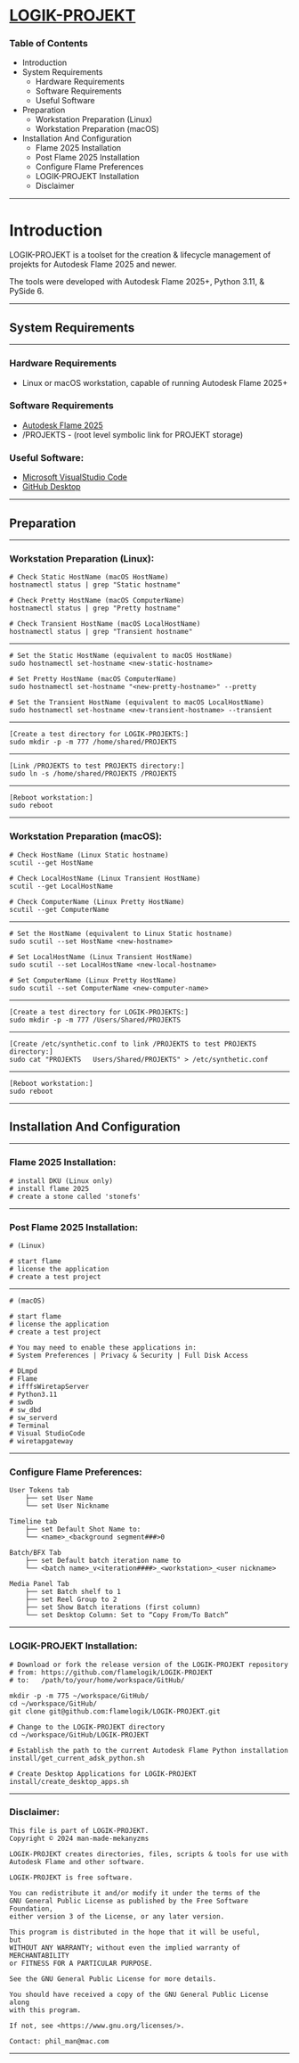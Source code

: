 # [LOGIK-PROJEKT](https://github.com/flamelogik/LOGIK-PROJEKT)


### Table of Contents
- Introduction
- System Requirements
  - Hardware Requirements
  - Software Requirements
  - Useful Software
- Preparation
  - Workstation Preparation (Linux)
  - Workstation Preparation (macOS)
- Installation And Configuration
  - Flame 2025 Installation
  - Post Flame 2025 Installation
  - Configure Flame Preferences
  - LOGIK-PROJEKT Installation
  - Disclaimer


-------------------------------------------------------------------------------

# Introduction

LOGIK-PROJEKT is a toolset for the creation & lifecycle management of projekts
for Autodesk Flame 2025 and newer.

The tools were developed with Autodesk Flame 2025+, Python 3.11, & PySide 6.

-------------------------------------------------------------------------------

## System Requirements

-------------------------------------------------------------------------------

### Hardware Requirements
* Linux or macOS workstation, capable of running Autodesk Flame 2025+

### Software Requirements
* [Autodesk Flame 2025](https://help.autodesk.com/view/FLAME/2025/ENU/)
* /PROJEKTS - (root level symbolic link for PROJEKT storage)

### Useful Software:
* [Microsoft VisualStudio Code](https://code.visualstudio.com/Download)
* [GitHub Desktop](https://desktop.github.com/download/)

-------------------------------------------------------------------------------

## Preparation

-------------------------------------------------------------------------------

### Workstation Preparation (Linux):

    # Check Static HostName (macOS HostName)
    hostnamectl status | grep "Static hostname"

    # Check Pretty HostName (macOS ComputerName)
    hostnamectl status | grep "Pretty hostname"

    # Check Transient HostName (macOS LocalHostName)
    hostnamectl status | grep "Transient hostname"

-------------------------------------------------------------------------------

    # Set the Static HostName (equivalent to macOS HostName)
    sudo hostnamectl set-hostname <new-static-hostname>

    # Set Pretty HostName (macOS ComputerName)
    sudo hostnamectl set-hostname "<new-pretty-hostname>" --pretty

    # Set the Transient HostName (equivalent to macOS LocalHostName)
    sudo hostnamectl set-hostname <new-transient-hostname> --transient
    
-------------------------------------------------------------------------------
    
    [Create a test directory for LOGIK-PROJEKTS:]
    sudo mkdir -p -m 777 /home/shared/PROJEKTS

-------------------------------------------------------------------------------

    [Link /PROJEKTS to test PROJEKTS directory:]
    sudo ln -s /home/shared/PROJEKTS /PROJEKTS

-------------------------------------------------------------------------------

    [Reboot workstation:]
    sudo reboot

-------------------------------------------------------------------------------

### Workstation Preparation (macOS):

    # Check HostName (Linux Static hostname)
    scutil --get HostName

    # Check LocalHostName (Linux Transient HostName)
    scutil --get LocalHostName

    # Check ComputerName (Linux Pretty HostName)
    scutil --get ComputerName

-------------------------------------------------------------------------------

    # Set the HostName (equivalent to Linux Static hostname)
    sudo scutil --set HostName <new-hostname>

    # Set LocalHostName (Linux Transient HostName)
    sudo scutil --set LocalHostName <new-local-hostname>

    # Set ComputerName (Linux Pretty HostName)
    sudo scutil --set ComputerName <new-computer-name>

-------------------------------------------------------------------------------

    [Create a test directory for LOGIK-PROJEKTS:]
    sudo mkdir -p -m 777 /Users/Shared/PROJEKTS

-------------------------------------------------------------------------------

    [Create /etc/synthetic.conf to link /PROJEKTS to test PROJEKTS directory:]
    sudo cat "PROJEKTS   Users/Shared/PROJEKTS" > /etc/synthetic.conf

-------------------------------------------------------------------------------

    [Reboot workstation:]
    sudo reboot

-------------------------------------------------------------------------------

## Installation And Configuration

-------------------------------------------------------------------------------

### Flame 2025 Installation:

    # install DKU (Linux only)
    # install flame 2025
    # create a stone called 'stonefs'

-------------------------------------------------------------------------------

### Post Flame 2025 Installation:

    # (Linux)

    # start flame 
    # license the application
    # create a test project

-------------------------------------------------------------------------------

    # (macOS)

    # start flame 
    # license the application
    # create a test project

    # You may need to enable these applications in:
    # System Preferences | Privacy & Security | Full Disk Access

    # DLmpd
    # Flame
    # ifffsWiretapServer
    # Python3.11
    # swdb
    # sw_dbd
    # sw_serverd
    # Terminal
    # Visual StudioCode
    # wiretapgateway 

-------------------------------------------------------------------------------

### Configure Flame Preferences:

    User Tokens tab
        ├── set User Name
        └── set User Nickname

    Timeline tab
        ├── set Default Shot Name to:
        └── <name>_<background segment###>0

    Batch/BFX Tab
        ├── set Default batch iteration name to
        └── <batch name>_v<iteration####>_<workstation>_<user nickname>

    Media Panel Tab
        ├── set Batch shelf to 1
        ├── set Reel Group to 2
        ├── set Show Batch iterations (first column) 
        └── set Desktop Column: Set to “Copy From/To Batch”

-------------------------------------------------------------------------------

### LOGIK-PROJEKT Installation:

    # Download or fork the release version of the LOGIK-PROJEKT repository
    # from: https://github.com/flamelogik/LOGIK-PROJEKT
    # to:   /path/to/your/home/workspace/GitHub/

    mkdir -p -m 775 ~/workspace/GitHub/
    cd ~/workspace/GitHub/
    git clone git@github.com:flamelogik/LOGIK-PROJEKT.git

    # Change to the LOGIK-PROJEKT directory
    cd ~/workspace/GitHub/LOGIK-PROJEKT

    # Establish the path to the current Autodesk Flame Python installation
    install/get_current_adsk_python.sh

    # Create Desktop Applications for LOGIK-PROJEKT
    install/create_desktop_apps.sh

-------------------------------------------------------------------------------

### Disclaimer:

    This file is part of LOGIK-PROJEKT.
    Copyright © 2024 man-made-mekanyzms

    LOGIK-PROJEKT creates directories, files, scripts & tools for use with 
    Autodesk Flame and other software.

    LOGIK-PROJEKT is free software.

    You can redistribute it and/or modify it under the terms of the 
    GNU General Public License as published by the Free Software Foundation,
    either version 3 of the License, or any later version.

    This program is distributed in the hope that it will be useful, 
    but 
    WITHOUT ANY WARRANTY; without even the implied warranty of MERCHANTABILITY
    or FITNESS FOR A PARTICULAR PURPOSE.

    See the GNU General Public License for more details.

    You should have received a copy of the GNU General Public License along
    with this program.

    If not, see <https://www.gnu.org/licenses/>.

    Contact: phil_man@mac.com

-------------------------------------------------------------------------------
